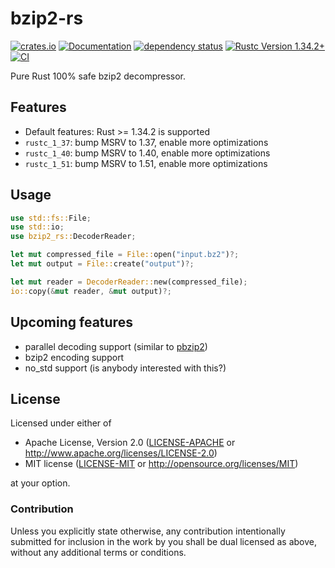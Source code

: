 # bzip2-rs

[![crates.io](https://img.shields.io/crates/v/bzip2-rs.svg)](https://crates.io/crates/bzip2-rs)
[![Documentation](https://docs.rs/bzip2-rs/badge.svg)](https://docs.rs/bzip2-rs)
[![dependency status](https://deps.rs/crate/bzip2-rs/0.1.1/status.svg)](https://deps.rs/crate/bzip2-rs/0.1.1)
[![Rustc Version 1.34.2+](https://img.shields.io/badge/rustc-1.34.2+-lightgray.svg)](https://blog.rust-lang.org/2019/04/11/Rust-1.34.0.html)
[![CI](https://github.com/paolobarbolini/bzip2-rs/workflows/CI/badge.svg)](https://github.com/paolobarbolini/bzip2-rs/actions?query=workflow%3ACI)

Pure Rust 100% safe bzip2 decompressor.

## Features

* Default features: Rust >= 1.34.2 is supported
* `rustc_1_37`: bump MSRV to 1.37, enable more optimizations
* `rustc_1_40`: bump MSRV to 1.40, enable more optimizations
* `rustc_1_51`: bump MSRV to 1.51, enable more optimizations

## Usage

```rust
use std::fs::File;
use std::io;
use bzip2_rs::DecoderReader;

let mut compressed_file = File::open("input.bz2")?;
let mut output = File::create("output")?;

let mut reader = DecoderReader::new(compressed_file);
io::copy(&mut reader, &mut output)?;
```

## Upcoming features

* parallel decoding support (similar to [pbzip2](https://github.com/cosnicolaou/pbzip2))
* bzip2 encoding support
* no_std support (is anybody interested with this?)

## License

Licensed under either of
 * Apache License, Version 2.0 ([LICENSE-APACHE](LICENSE-APACHE) or http://www.apache.org/licenses/LICENSE-2.0)
 * MIT license ([LICENSE-MIT](LICENSE-MIT) or http://opensource.org/licenses/MIT)

at your option.

### Contribution

Unless you explicitly state otherwise, any contribution intentionally submitted
for inclusion in the work by you shall be dual licensed as above, without any
additional terms or conditions.
